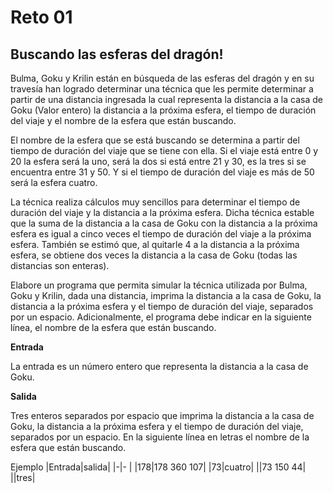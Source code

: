 # Reto 01

## Buscando las esferas del dragón!

Bulma, Goku y Krilin están en búsqueda de las esferas del dragón y en su travesía han logrado determinar una técnica que les permite determinar a partir de una distancia ingresada la cual representa la distancia a la casa de Goku (Valor entero) la distancia a la próxima esfera, el tiempo de duración del viaje y el nombre de la esfera que están buscando.

El nombre de la esfera que se está buscando se determina a partir del tiempo de duración del viaje que se tiene con ella. Si el viaje está entre 0 y 20 la esfera será la uno, será la dos si está entre 21 y 30, es la tres si se encuentra entre 31 y 50. Y si el tiempo de duración del viaje es más de 50 será la esfera cuatro.

La técnica realiza cálculos muy sencillos para determinar el tiempo de duración del viaje y la distancia a la próxima esfera. Dicha técnica estable que la suma de la distancia a la casa de Goku con la distancia a la próxima esfera es igual a cinco veces el tiempo de duración del viaje a la próxima esfera. También se estimó que, al quitarle 4 a la distancia a la próxima esfera, se obtiene dos veces la distancia a la casa de Goku (todas las distancias son enteras).

Elabore un programa que permita simular la técnica utilizada por Bulma, Goku y Krilin, dada una distancia, imprima la distancia a la casa de Goku, la distancia a la próxima esfera y el tiempo de duración del viaje, separados por un espacio. Adicionalmente, el programa debe indicar en la siguiente línea, el nombre de la esfera que están buscando.

**Entrada**

La entrada es un número entero que representa la distancia a la casa de Goku.

**Salida**

Tres enteros separados por espacio que imprima la distancia a la casa de Goku, la distancia a la próxima esfera y el tiempo de duración del viaje, separados por un espacio. En la siguiente línea en letras el nombre de la esfera que están buscando.

Ejemplo
|Entrada|salida|
|-|-   |
|178|178 360 107|
|73|cuatro|
||73 150 44|
||tres|

